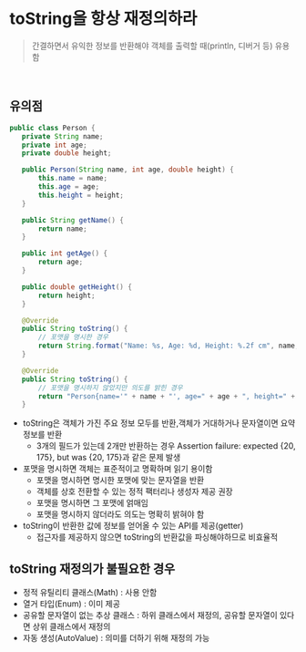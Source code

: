 # toString을 항상 재정의하라

> 간결하면서 유익한 정보를 반환해야 객체를 출력할 때(println, 디버거 등) 유용함

<br>

## 유의점
 ```java
public class Person {
    private String name;
    private int age;
    private double height;

    public Person(String name, int age, double height) {
        this.name = name;
        this.age = age;
        this.height = height;
    }

    public String getName() {
        return name;
    }

    public int getAge() {
        return age;
    }

    public double getHeight() {
        return height;
    }

    @Override
    public String toString() {
        // 포맷을 명시한 경우
        return String.format("Name: %s, Age: %d, Height: %.2f cm", name, age, height);
    }

    @Override
    public String toString() {
        // 포맷을 명시하지 않았지만 의도를 밝힌 경우
        return "Person{name='" + name + "', age=" + age + ", height=" + height + "}";
    }
```
- toString은 객체가 가진 주요 정보 모두를 반환,객체가 거대하거나 문자열이면 요약 정보를 반환
  * 3개의 필드가 있는데 2개만 반환하는 경우 Assertion failure: expected {20, 175}, but was {20, 175}과 같은 문제 발생
- 포맷을 명시하면 객체는 표준적이고 명확하며 읽기 용이함
  * 포맷을 명시하면 명시한 포맷에 맞는 문자열을 반환
  * 객체를 상호 전환할 수 있는 정적 팩터리나 생성자 제공 권장
  * 포맷을 명시하면 그 포맷에 얽매임
  * 포맷을 명시하지 않더라도 의도는 명확히 밝혀야 함
- toString이 반환한 값에 정보를 얻어올 수 있는 API를 제공(getter)
  * 접근자를 제공하지 않으면 toString의 반환값을 파싱해야하므로 비효율적

## toString 재정의가 불필요한 경우
 - 정적 유틸리티 클래스(Math) : 사용 안함
 - 열거 타입(Enum) : 이미 제공
 - 공유할 문자열이 없는 추상 클래스 : 하위 클래스에서 재정의, 공유할 문자열이 있다면 상위 클래스에서 재정의
 - 자동 생성(AutoValue) : 의미를 더하기 위해 재정의 가능
